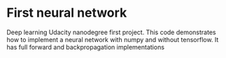 # First neural network

Deep learning Udacity nanodegree first project.
This code demonstrates how to implement a neural network with numpy and without tensorflow.
It has full forward and backpropagation implementations
